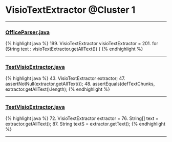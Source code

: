# VisioTextExtractor @Cluster 1

***

### [OfficeParser.java](https://searchcode.com/codesearch/view/111785560/)
{% highlight java %}
199. VisioTextExtractor visioTextExtractor =
201. for (String text : visioTextExtractor.getAllText()) {
{% endhighlight %}

***

### [TestVisioExtractor.java](https://searchcode.com/codesearch/view/88636800/)
{% highlight java %}
43. VisioTextExtractor extractor;
47. assertNotNull(extractor.getAllText());
48. assertEquals(defTextChunks, extractor.getAllText().length);
{% endhighlight %}

***

### [TestVisioExtractor.java](https://searchcode.com/codesearch/view/88636800/)
{% highlight java %}
72. VisioTextExtractor extractor =
76. String[] text = extractor.getAllText();
87. String textS = extractor.getText();
{% endhighlight %}

***

